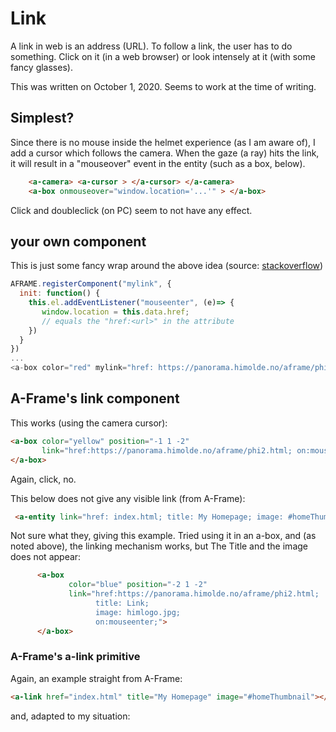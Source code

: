 # Link
A link in web is an address (URL).
To follow a link, the user has to do something.  Click on it (in a web browser) or
look intensely at it (with some fancy glasses).

This was written on October 1, 2020.  Seems to work at the time of writing.

## Simplest?

Since there is no mouse inside the helmet experience (as I am aware of), I
add a cursor which follows the camera.  When the gaze (a ray) hits the
link, it will result in a "mouseover" event in the entity (such as a box, below).

```html
    <a-camera> <a-cursor > </a-cursor> </a-camera>
    <a-box onmouseover="window.location='...'" > </a-box>
```
Click and doubleclick (on PC) seem to not have any effect.

## your own component
This is just some fancy wrap around the above idea (source: [stackoverflow](https://stackoverflow.com/questions/51506363/a-frame-link-to-url-with-logo))
```javascript
AFRAME.registerComponent("mylink", {
  init: function() {
    this.el.addEventListener("mouseenter", (e)=> {
       window.location = this.data.href;
       // equals the "href:<url>" in the attribute
    })
  }
})
...
<a-box color="red" mylink="href: https://panorama.himolde.no/aframe/phi2.html;"> </a-box>
```

## A-Frame's link component
This works (using the camera cursor):
```html
<a-box color="yellow" position="-1 1 -2"
       link="href:https://panorama.himolde.no/aframe/phi2.html; on:mouseenter;">
</a-box>
```
Again, click, no.

This below does not give any visible link (from A-Frame):
```html
 <a-entity link="href: index.html; title: My Homepage; image: #homeThumbnail"></a-entity>
```
Not sure what they, giving this example. Tried using it in an a-box, and (as noted above),
the linking mechanism works, but The Title and the image does not appear:
```html
      <a-box
             color="blue" position="-2 1 -2"
             link="href:https://panorama.himolde.no/aframe/phi2.html; 
                   title: Link;
                   image: himlogo.jpg;
                   on:mouseenter;">
      </a-box>
```
### A-Frame's a-link primitive
Again, an example straight from A-Frame:
```html
<a-link href="index.html" title="My Homepage" image="#homeThumbnail"></a-link>
```
and, adapted to my situation:
```html

```
